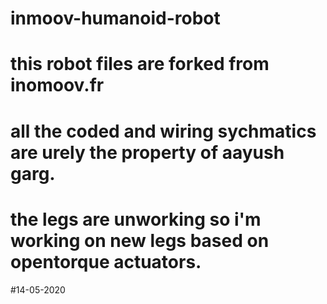 # inmoov-humanoid-robot

# this robot files are forked from inomoov.fr

# all the coded and wiring sychmatics are urely the property of aayush garg.

# the legs are unworking so i'm working on new legs based on opentorque actuators.

#14-05-2020